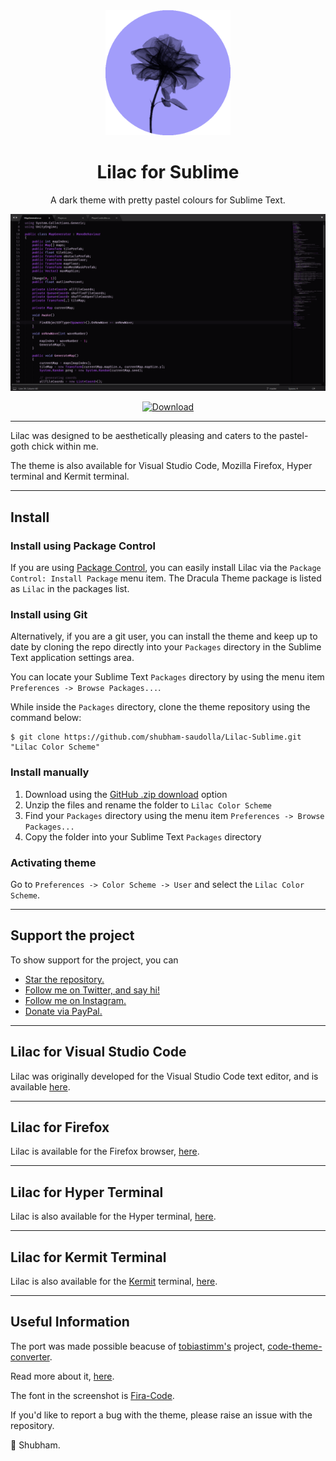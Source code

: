 <div align = "center">
    <img alt="Lilac" src="images/lilacIconFull.png" width = "200"/>

# Lilac for Sublime

A dark theme with pretty pastel colours for Sublime Text.

<a href="images/screenshot.png" target="_blank"><img src="images/screenshot.png" width = "769"/></a>

[![Download](https://img.shields.io/static/v1.svg?label=Download&message=Sublime%20Text&style=for-the-badge&labelColor=000000&color=a29dfa)](https://www.sublimetext.com/)
</div>

---

Lilac was designed to be aesthetically pleasing and caters to the pastel-goth chick within me.

The theme is also available for Visual Studio Code, Mozilla Firefox, Hyper terminal and Kermit terminal.

---

## Install

### Install using Package Control

If you are using [Package Control](http://wbond.net/sublime_packages/package_control), you can easily install Lilac via the `Package Control: Install Package` menu item. The Dracula Theme package is listed as `Lilac` in the packages list.

### Install using Git

Alternatively, if you are a git user, you can install the theme and keep up to date by cloning the repo directly into your `Packages` directory in the Sublime Text application settings area.

You can locate your Sublime Text `Packages` directory by using the menu item `Preferences -> Browse Packages...`.

While inside the `Packages` directory, clone the theme repository using the command below:

    $ git clone https://github.com/shubham-saudolla/Lilac-Sublime.git "Lilac Color Scheme"

### Install manually

1.  Download using the [GitHub .zip download](https://github.com/shubham-saudolla/Lilac-Sublime/archive/master.zip) option
2.  Unzip the files and rename the folder to `Lilac Color Scheme`
3.  Find your `Packages` directory using the menu item `Preferences -> Browse Packages...`
4.  Copy the folder into your Sublime Text `Packages` directory

### Activating theme

Go to `Preferences -> Color Scheme -> User` and select the `Lilac Color Scheme`.

---

## Support the project

To show support for the project, you can

- [Star the repository.](https://github.com/shubham-saudolla/Lilac-Sublime)
- [Follow me on Twitter, and say hi!](https://twitter.com/joyDivided13)
- [Follow me on Instagram.](https://www.instagram.com/s.phoenix99/)
- [Donate via PayPal.](https://paypal.me/shubhamsaudolla)

---

## Lilac for Visual Studio Code

Lilac was originally developed for the Visual Studio Code text editor, and is available [here](https://github.com/shubham-saudolla/Lilac-Theme).

---

## Lilac for Firefox

Lilac is available for the Firefox browser, [here](https://addons.mozilla.org/en-US/firefox/addon/lilactheme/).

---

## Lilac for Hyper Terminal

Lilac is also available for the Hyper terminal, [here](https://github.com/shubham-saudolla/hyper-lilac-theme).

---

## Lilac for Kermit Terminal

Lilac is also available for the [Kermit](https://github.com/orhun/kermit) terminal, [here](https://github.com/orhun/base16-kermit/blob/master/themes/base16-lilac.config).

---

## Useful Information

The port was made possible beacuse of [tobiastimm's](https://github.com/tobiastimm) project, [code-theme-converter](https://github.com/tobiastimm/code-theme-converter).

Read more about it, [here](https://dev.to/tobiastimm/convert-any-visual-studio-code-theme-to-sublime-text-3-or-intellij-idea-jod).

The font in the screenshot is [Fira-Code](https://github.com/tonsky/FiraCode).

If you'd like to report a bug with the theme, please raise an issue with the repository.

👾 Shubham.
